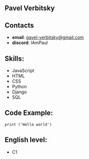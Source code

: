 ## **Pavel Verbitsky**

## Contacts
* **email**: pavel-verbitsky@gmail.com
* **discord**: IAmPaul

## Skills:
* JavaScript
* HTML
* CSS
* Python
* Django
* SQL

## Code Example:
```
print ('Hello world')
```

## English level:
* C1